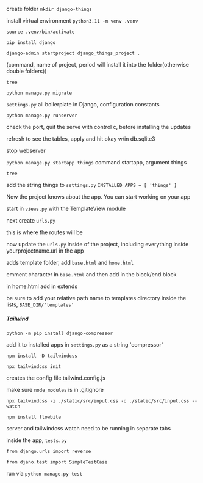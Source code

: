 create folder `mkdir django-things`

install virtual environment `python3.11 -m venv .venv`

`source .venv/bin/activate`

`pip install django`

`django-admin startproject django_things_project .` 

(command, name of project, period will install it into the folder(otherwise double folders)) 

`tree`

`python manage.py migrate`

`settings.py` all boilerplate in Django, configuration constants

`python manage.py runserver`

check the port, quit the serve with control c, before installing the updates

refresh to see the tables, apply and hit okay w/in db.sqlite3

stop webserver

`python manage.py startapp things` command startapp, argument things

`tree`

add the string things to `settings.py` `INSTALLED_APPS = [
'things'
]`

Now the project knows about the app. You can start working on your app

start in `views.py` with the TemplateView module

next create `urls.py`

this is where the routes will be

now update the `urls.py` inside of the project, including everything inside yourprojectname.url in the app

adds template folder, add `base.html` and `home.html`

emment character in `base.html` and then add in the block/end block

in home.html add in extends

be sure to add your relative path name to templates directory inside the lists, `BASE_DIR/'templates'`

##### Tailwind

`python -m pip install django-compressor`

add it to installed apps in `settings.py` as a string 'compressor'

`npm install -D tailwindcss`

`npx tailwindcss init`

creates the config file tailwind.config.js

make sure `node_modules` is in .gitignore

`npx tailwindcss -i ./static/src/input.css -o ./static/src/input.css --watch`

`npm install flowbite`

server and tailwindcss watch need to be running in separate tabs

inside the app, `tests.py`

`from django.urls import reverse`

`from djano.test import SimpleTestCase`

run via `python manage.py test`

